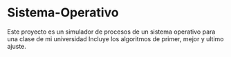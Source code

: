 # Sistema-Operativo

Este proyecto es un simulador de procesos de un sistema operativo para una clase de mi universidad
Incluye los algoritmos de primer, mejor y ultimo ajuste.
